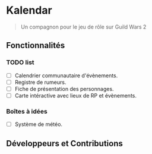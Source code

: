 # Kalendar 

> Un compagnon pour le jeu de rôle sur Guild Wars 2

## Fonctionnalités

### TODO list

- [ ] Calendrier communautaire d'évènements.
- [ ] Registre de rumeurs.
- [ ] Fiche de présentation des personnages.
- [ ] Carte intéractive avec lieux de RP et évènements.

### Boîtes à idées

- [ ] Système de météo.

## Développeurs et Contributions
